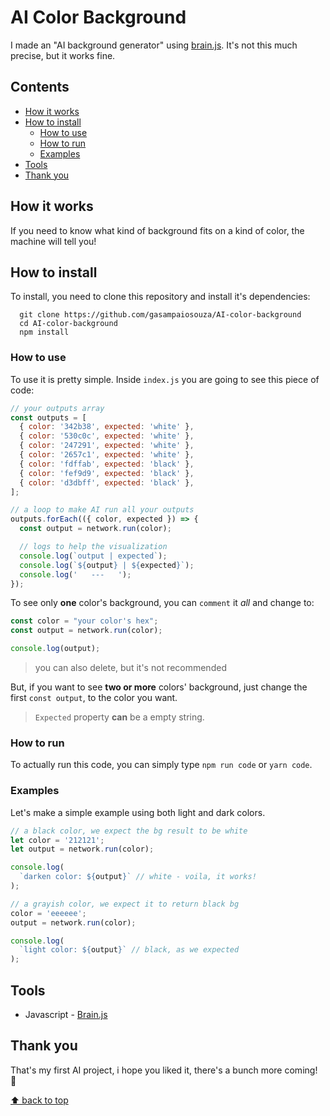 # AI Color Background

I made an "AI background generator" using [brain.js](https://github.com/BrainJS/brain.js). It's not this much precise, but it works fine.

## Contents

- [How it works](#how-it-works)
- [How to install](#how-to-install)
  - [How to use](#how-to-use)
  - [How to run](#how-to-run)
  - [Examples](#examples)
- [Tools](#tools)
- [Thank you](#thank-you)

## How it works

If you need to know what kind of background fits on a kind of color, the machine will tell you!

## How to install

To install, you need to clone this repository and install it's dependencies:

```
  git clone https://github.com/gasampaiosouza/AI-color-background
  cd AI-color-background
  npm install
```

### How to use

To use it is pretty simple. Inside `index.js` you are going to see this piece of code:

```javascript
// your outputs array
const outputs = [
  { color: '342b38', expected: 'white' },
  { color: '530c0c', expected: 'white' },
  { color: '247291', expected: 'white' },
  { color: '2657c1', expected: 'white' },
  { color: 'fdffab', expected: 'black' },
  { color: 'fef9d9', expected: 'black' },
  { color: 'd3dbff', expected: 'black' },
];

// a loop to make AI run all your outputs
outputs.forEach(({ color, expected }) => {
  const output = network.run(color);

  // logs to help the visualization
  console.log(`output | expected`);
  console.log(`${output} | ${expected}`);
  console.log('   ---   ');
});
```

To see only **one** color's background, you can `comment` it _all_ and change to:

```javascript
const color = "your color's hex";
const output = network.run(color);

console.log(output);
```

> you can also delete, but it's not recommended

But, if you want to see **two or more** colors' background, just change the first `const output`, to the color you want.

> `Expected` property **can** be a empty string.

### How to run

To actually run this code, you can simply type `npm run code` or `yarn code`.

### Examples

Let's make a simple example using both light and dark colors.

```javascript
// a black color, we expect the bg result to be white
let color = '212121';
let output = network.run(color);

console.log(
  `darken color: ${output}` // white - voila, it works!
);
```

```javascript
// a grayish color, we expect it to return black bg
color = 'eeeeee';
output = network.run(color);

console.log(
  `light color: ${output}` // black, as we expected
);
```

## Tools

- Javascript - [Brain.js](https://github.com/BrainJS/brain.js)

## Thank you

That's my first AI project, i hope you liked it, there's a bunch more coming! 💜

[⬆️ back to top](#)
